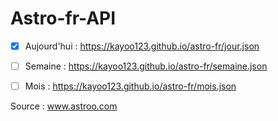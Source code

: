 # Astro-fr-API

- [x] Aujourd'hui : https://kayoo123.github.io/astro-fr/jour.json
- [ ] Semaine : https://kayoo123.github.io/astro-fr/semaine.json
- [ ] Mois : https://kayoo123.github.io/astro-fr/mois.json


Source : www.astroo.com
